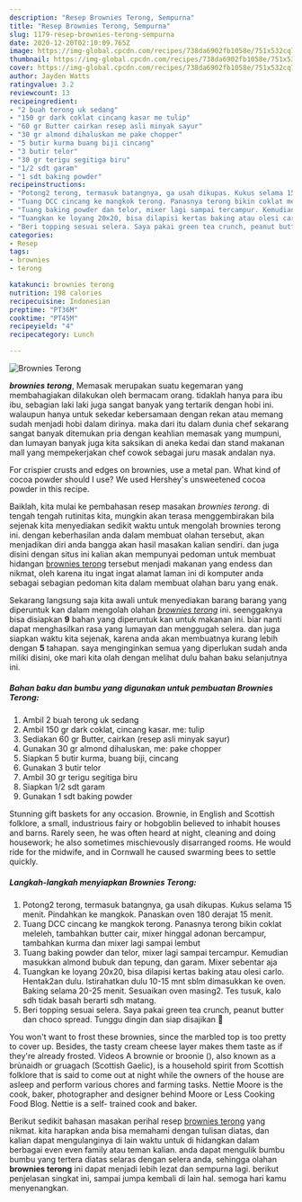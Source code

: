 ```yaml
---
description: "Resep Brownies Terong, Sempurna"
title: "Resep Brownies Terong, Sempurna"
slug: 1179-resep-brownies-terong-sempurna
date: 2020-12-20T02:10:09.765Z
image: https://img-global.cpcdn.com/recipes/738da6902fb1058e/751x532cq70/brownies-terong-foto-resep-utama.jpg
thumbnail: https://img-global.cpcdn.com/recipes/738da6902fb1058e/751x532cq70/brownies-terong-foto-resep-utama.jpg
cover: https://img-global.cpcdn.com/recipes/738da6902fb1058e/751x532cq70/brownies-terong-foto-resep-utama.jpg
author: Jayden Watts
ratingvalue: 3.2
reviewcount: 13
recipeingredient:
- "2 buah terong uk sedang"
- "150 gr dark coklat cincang kasar me tulip"
- "60 gr Butter cairkan resep asli minyak sayur"
- "30 gr almond dihaluskan me pake chopper"
- "5 butir kurma buang biji cincang"
- "3 butir telor"
- "30 gr terigu segitiga biru"
- "1/2 sdt garam"
- "1 sdt baking powder"
recipeinstructions:
- "Potong2 terong, termasuk batangnya, ga usah dikupas. Kukus selama 15 menit. Pindahkan ke mangkok. Panaskan oven 180 derajat 15 menit."
- "Tuang DCC cincang ke mangkok terong. Panasnya terong bikin coklat meleleh, tambahkan butter cair, mixer hinggal adonan bercampur, tambahkan kurma dan mixer lagi sampai lembut"
- "Tuang baking powder dan telor, mixer lagi sampai tercampur. Kemudian masukkan almond bubuk dan tepung, dan garam. Mixer sebentar aja"
- "Tuangkan ke loyang 20x20, bisa dilapisi kertas baking atau olesi carlo. Hentak2an dulu. Istirahatkan dulu 10-15 mnt sblm dimasukkan ke oven. Baking selama 20-25 menit. Sesuaikan oven masing2. Tes tusuk, kalo sdh tidak basah berarti sdh matang."
- "Beri topping sesuai selera. Saya pakai green tea crunch, peanut butter dan choco spread. Tunggu dingin dan siap disajikan 🙂"
categories:
- Resep
tags:
- brownies
- terong

katakunci: brownies terong 
nutrition: 198 calories
recipecuisine: Indonesian
preptime: "PT36M"
cooktime: "PT45M"
recipeyield: "4"
recipecategory: Lunch

---
```



![Brownies Terong](https://img-global.cpcdn.com/recipes/738da6902fb1058e/751x532cq70/brownies-terong-foto-resep-utama.jpg)

<b><i>brownies terong</i></b>, Memasak merupakan suatu kegemaran yang membahagiakan dilakukan oleh bermacam orang. tidaklah hanya para ibu ibu, sebagian laki laki juga sangat banyak yang tertarik dengan hobi ini. walaupun hanya untuk sekedar kebersamaan dengan rekan atau memang sudah menjadi hobi dalam dirinya. maka dari itu dalam dunia chef sekarang sangat banyak ditemukan pria dengan keahlian memasak yang mumpuni, dan lumayan banyak juga kita saksikan di aneka kedai dan stand makanan mall yang mempekerjakan chef cowok sebagai juru masak andalan nya.

For crispier crusts and edges on brownies, use a metal pan. What kind of cocoa powder should I use? We used Hershey&#39;s unsweetened cocoa powder in this recipe.

Baiklah, kita mulai ke pembahasan resep masakan <i>brownies terong</i>. di tengah tengah rutinitas kita, mungkin akan terasa menggembirakan bila sejenak kita menyediakan sedikit waktu untuk mengolah brownies terong ini. dengan keberhasilan anda dalam membuat olahan tersebut, akan menjadikan diri anda bangga akan hasil masakan kalian sendiri. dan juga disini dengan situs ini kalian akan mempunyai pedoman untuk membuat hidangan <u>brownies terong</u> tersebut menjadi makanan yang endess dan nikmat, oleh karena itu ingat ingat alamat laman ini di komputer anda sebagai sebagian pedoman kita dalam membuat olahan baru yang enak.


Sekarang langsung saja kita awali untuk menyediakan barang barang yang diperuntuk kan dalam mengolah olahan <u><i>brownies terong</i></u> ini. seenggaknya bisa disiapkan <b>9</b> bahan yang diperuntuk kan untuk makanan ini. biar nanti dapat menghasilkan rasa yang lumayan dan menggugah selera. dan juga siapkan waktu kita sejenak, karena anda akan membuatnya kurang lebih dengan <b>5</b> tahapan. saya menginginkan semua yang diperlukan sudah anda miliki disini, oke mari kita olah dengan melihat dulu bahan baku selanjutnya ini.

<!--inarticleads1-->

##### Bahan baku dan bumbu yang digunakan untuk pembuatan Brownies Terong:

1. Ambil 2 buah terong uk sedang
1. Ambil 150 gr dark coklat, cincang kasar. me: tulip
1. Sediakan 60 gr Butter, cairkan (resep asli minyak sayur)
1. Gunakan 30 gr almond dihaluskan, me: pake chopper
1. Siapkan 5 butir kurma, buang biji, cincang
1. Gunakan 3 butir telor
1. Ambil 30 gr terigu segitiga biru
1. Siapkan 1/2 sdt garam
1. Gunakan 1 sdt baking powder


Stunning gift baskets for any occasion. Brownie, in English and Scottish folklore, a small, industrious fairy or hobgoblin believed to inhabit houses and barns. Rarely seen, he was often heard at night, cleaning and doing housework; he also sometimes mischievously disarranged rooms. He would ride for the midwife, and in Cornwall he caused swarming bees to settle quickly. 

<!--inarticleads2-->

##### Langkah-langkah menyiapkan Brownies Terong:

1. Potong2 terong, termasuk batangnya, ga usah dikupas. Kukus selama 15 menit. Pindahkan ke mangkok. Panaskan oven 180 derajat 15 menit.
1. Tuang DCC cincang ke mangkok terong. Panasnya terong bikin coklat meleleh, tambahkan butter cair, mixer hinggal adonan bercampur, tambahkan kurma dan mixer lagi sampai lembut
1. Tuang baking powder dan telor, mixer lagi sampai tercampur. Kemudian masukkan almond bubuk dan tepung, dan garam. Mixer sebentar aja
1. Tuangkan ke loyang 20x20, bisa dilapisi kertas baking atau olesi carlo. Hentak2an dulu. Istirahatkan dulu 10-15 mnt sblm dimasukkan ke oven. Baking selama 20-25 menit. Sesuaikan oven masing2. Tes tusuk, kalo sdh tidak basah berarti sdh matang.
1. Beri topping sesuai selera. Saya pakai green tea crunch, peanut butter dan choco spread. Tunggu dingin dan siap disajikan 🙂


You won&#39;t want to frost these brownies, since the marbled top is too pretty to cover up. Besides, the tasty cream cheese layer makes them taste as if they&#39;re already frosted. Videos A brownie or broonie (), also known as a brùnaidh or gruagach (Scottish Gaelic), is a household spirit from Scottish folklore that is said to come out at night while the owners of the house are asleep and perform various chores and farming tasks. Nettie Moore is the cook, baker, photographer and designer behind Moore or Less Cooking Food Blog. Nettie is a self- trained cook and baker. 

Berikut sedikit bahasan masakan perihal resep <u>brownies terong</u> yang nikmat. kita harapkan anda bisa memahami dengan tulisan diatas, dan kalian dapat mengulanginya di lain waktu untuk di hidangkan dalam berbagai even even family atau teman kalian. anda dapat mengulik bumbu bumbu yang tertera diatas selaras dengan selera anda, sehingga olahan <b>brownies terong</b> ini dapat menjadi lebih lezat dan sempurna lagi. berikut penjelasan singkat ini, sampai jumpa kembali di lain hal. semoga hari kamu menyenangkan.
